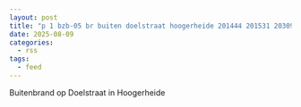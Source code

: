 ```yaml
---
layout: post
title: "p 1 bzb-05 br buiten doelstraat hoogerheide 201444 201531 203093 284831"
date: 2025-08-09
categories: 
  - rss
tags: 
  - feed
---
```


Buitenbrand op Doelstraat in Hoogerheide
